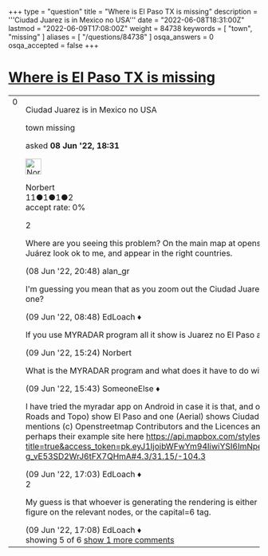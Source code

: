 +++
type = "question"
title = "Where is El Paso TX is missing"
description = '''Ciudad Juarez is in Mexico no USA'''
date = "2022-06-08T18:31:00Z"
lastmod = "2022-06-09T17:08:00Z"
weight = 84738
keywords = [ "town", "missing" ]
aliases = [ "/questions/84738" ]
osqa_answers = 0
osqa_accepted = false
+++

<div class="headNormal">

# [Where is El Paso TX is missing](/questions/84738/where-is-el-paso-tx-is-missing)

</div>

<div id="main-body">

<div id="askform">

<table id="question-table" style="width:100%;">
<colgroup>
<col style="width: 50%" />
<col style="width: 50%" />
</colgroup>
<tbody>
<tr>
<td style="width: 30px; vertical-align: top"><div class="vote-buttons">
<span id="post-84738-upvote" class="ajax-command post-vote up" rel="nofollow" title="I like this post (click again to cancel)"> </span>
<div id="post-84738-score" class="post-score" title="current number of votes">
0
</div>
<span id="post-84738-downvote" class="ajax-command post-vote down" rel="nofollow" title="I dont like this post (click again to cancel)"> </span> <span id="favorite-mark" class="ajax-command favorite-mark" rel="nofollow" title="mark/unmark this question as favorite (click again to cancel)"> </span>
<div id="favorite-count" class="favorite-count">
&#10;</div>
</div></td>
<td><div id="item-right">
<div class="question-body">
<p>Ciudad Juarez is in Mexico no USA</p>
</div>
<div id="question-tags" class="tags-container tags">
<span class="post-tag tag-link-town" rel="tag" title="see questions tagged &#39;town&#39;">town</span> <span class="post-tag tag-link-missing" rel="tag" title="see questions tagged &#39;missing&#39;">missing</span>
</div>
<div id="question-controls" class="post-controls">
&#10;</div>
<div class="post-update-info-container">
<div class="post-update-info post-update-info-user">
<p>asked <strong>08 Jun '22, 18:31</strong></p>
<img src="https://secure.gravatar.com/avatar/c1c3a55a64ee75372de358d780be5d89?s=32&amp;d=identicon&amp;r=g" class="gravatar" width="32" height="32" alt="Norbert&#39;s gravatar image" />
<p><span>Norbert</span><br />
<span class="score" title="11 reputation points">11</span><span title="1 badges"><span class="badge1">●</span><span class="badgecount">1</span></span><span title="1 badges"><span class="silver">●</span><span class="badgecount">1</span></span><span title="2 badges"><span class="bronze">●</span><span class="badgecount">2</span></span><br />
<span class="accept_rate" title="Rate of the user&#39;s accepted answers">accept rate:</span> <span title="Norbert has no accepted answers">0%</span></p>
</div>
</div>
<div id="comments-container-84738" class="comments-container">
<span id="84739"></span>
<div id="comment-84739" class="comment">
<div id="post-84739-score" class="comment-score">
2
</div>
<div class="comment-text">
<p>Where are you seeing this problem? On the main map at openstreetmap.org, both El Paso and Ciudad Juárez look ok to me, and appear in the right countries.</p>
</div>
<div id="comment-84739-info" class="comment-info">
<span class="comment-age">(08 Jun '22, 20:48)</span> <span class="comment-user userinfo">alan_gr</span>
</div>
</div>
<span id="84741"></span>
<div id="comment-84741" class="comment">
<div id="post-84741-score" class="comment-score">
&#10;</div>
<div class="comment-text">
<p>I'm guessing you mean that as you zoom out the Ciudad Juarez label gets rendered rather than the El Paso one?</p>
</div>
<div id="comment-84741-info" class="comment-info">
<span class="comment-age">(09 Jun '22, 08:48)</span> <span class="comment-user userinfo">EdLoach ♦</span>
</div>
</div>
<span id="84743"></span>
<div id="comment-84743" class="comment">
<div id="post-84743-score" class="comment-score">
&#10;</div>
<div class="comment-text">
<p>If you use MYRADAR program all it show is Juarez no El Paso and it is a OSM</p>
</div>
<div id="comment-84743-info" class="comment-info">
<span class="comment-age">(09 Jun '22, 15:24)</span> <span class="comment-user userinfo">Norbert</span>
</div>
</div>
<span id="84745"></span>
<div id="comment-84745" class="comment">
<div id="post-84745-score" class="comment-score">
&#10;</div>
<div class="comment-text">
<p>What is the MYRADAR program and what does it have to do with OpenStreetMap? Can you post a picture?</p>
</div>
<div id="comment-84745-info" class="comment-info">
<span class="comment-age">(09 Jun '22, 15:43)</span> <span class="comment-user userinfo">SomeoneElse ♦</span>
</div>
</div>
<span id="84746"></span>
<div id="comment-84746" class="comment not_top_scorer">
<div id="post-84746-score" class="comment-score">
&#10;</div>
<div class="comment-text">
<p>I have tried the myradar app on Android in case it is that, and of the four free background maps, three (Gray, Roads and Topo) show El Paso and one (Aerial) shows Ciudad Juarez as you zoom out. The (i) on each map mentions (c) Openstreetmap Contributors and the Licences and Attributions mention Mapbox - see perhaps their example site here <a href="https://api.mapbox.com/styles/v1/mapbox/satellite-streets-v11.html?title=true&amp;access_token=pk.eyJ1IjoibWFwYm94IiwiYSI6ImNpejY4M29iazA2Z2gycXA4N2pmbDZmangifQ.-g_vE53SD2WrJ6tFX7QHmA#4.3/31.15/-104.3">https://api.mapbox.com/styles/v1/mapbox/satellite-streets-v11.html?title=true&amp;access_token=pk.eyJ1IjoibWFwYm94IiwiYSI6ImNpejY4M29iazA2Z2gycXA4N2pmbDZmangifQ.-g_vE53SD2WrJ6tFX7QHmA#4.3/31.15/-104.3</a></p>
</div>
<div id="comment-84746-info" class="comment-info">
<span class="comment-age">(09 Jun '22, 17:03)</span> <span class="comment-user userinfo">EdLoach ♦</span>
</div>
</div>
<span id="84747"></span>
<div id="comment-84747" class="comment">
<div id="post-84747-score" class="comment-score">
2
</div>
<div class="comment-text">
<p>My guess is that whoever is generating the rendering is either prioritising based on the higher population figure on the relevant nodes, or the capital=6 tag.</p>
</div>
<div id="comment-84747-info" class="comment-info">
<span class="comment-age">(09 Jun '22, 17:08)</span> <span class="comment-user userinfo">EdLoach ♦</span>
</div>
</div>
</div>
<div id="comment-tools-84738" class="comment-tools">
<span class="comments-showing"> showing 5 of 6 </span> <a href="#" class="show-all-comments-link">show 1 more comments</a>
</div>
<div class="clear">
&#10;</div>
<div id="comment-84738-form-container" class="comment-form-container">
&#10;</div>
<div class="clear">
&#10;</div>
</div></td>
</tr>
</tbody>
</table>

</div>

</div>


